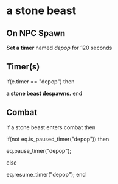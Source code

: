 # a stone beast
## On NPC Spawn

**Set a timer** named *depop* for 120 seconds
## Timer(s)

if(e.timer == "depop") then


**a stone beast despawns.**
end

## Combat

if a stone beast enters combat  then


if(not eq.is_paused_timer("depop")) then



eq.pause_timer("depop");


else


eq.resume_timer("depop");
end
